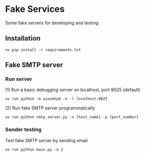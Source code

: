 # Fake Services
Some fake servers for developing and testing

## Installation
```
uv pip install -r requirements.txt
```

## Fake SMTP server
### Run server
(1) Run a basic debugging server on localhost, port 8025 (default)
```
uv run python -m aiosmtpd -n -l localhost:8025
```

(2) Run fake SMTP server programmatically
```
uv run python smtp_server.py -n [host_name] -p [port_number]
```
### Sender testing
Test fake SMTP server by sending email
```
uv run python main.py -o 1
```